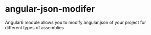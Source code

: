 # angular-json-modifer
Angular6 module allows you to modify angular.json of your project for different types of assemblies
